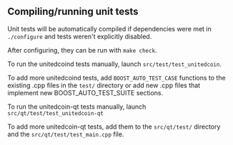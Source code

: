 Compiling/running unit tests
------------------------------------

Unit tests will be automatically compiled if dependencies were met in `./configure`
and tests weren't explicitly disabled.

After configuring, they can be run with `make check`.

To run the unitedcoind tests manually, launch `src/test/test_unitedcoin`.

To add more unitedcoind tests, add `BOOST_AUTO_TEST_CASE` functions to the existing
.cpp files in the `test/` directory or add new .cpp files that
implement new BOOST_AUTO_TEST_SUITE sections.

To run the unitedcoin-qt tests manually, launch `src/qt/test/test_unitedcoin-qt`

To add more unitedcoin-qt tests, add them to the `src/qt/test/` directory and
the `src/qt/test/test_main.cpp` file.
